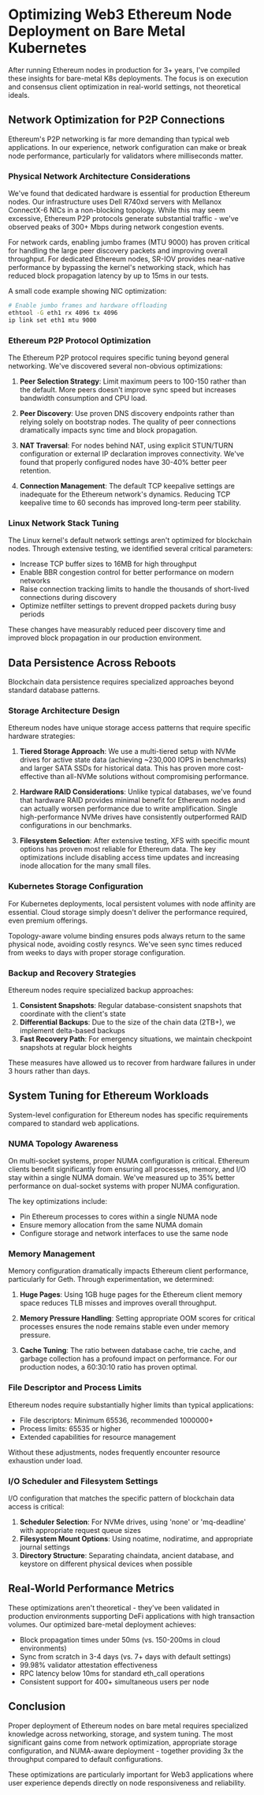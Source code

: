 # Optimizing Web3 Ethereum Node Deployment on Bare Metal Kubernetes

After running Ethereum nodes in production for 3+ years, I've compiled these insights for bare-metal K8s deployments. The focus is on execution and consensus client optimization in real-world settings, not theoretical ideals.

## Network Optimization for P2P Connections

Ethereum's P2P networking is far more demanding than typical web applications. In our experience, network configuration can make or break node performance, particularly for validators where milliseconds matter.

### Physical Network Architecture Considerations

We've found that dedicated hardware is essential for production Ethereum nodes. Our infrastructure uses Dell R740xd servers with Mellanox ConnectX-6 NICs in a non-blocking topology. While this may seem excessive, Ethereum P2P protocols generate substantial traffic - we've observed peaks of 300+ Mbps during network congestion events.

For network cards, enabling jumbo frames (MTU 9000) has proven critical for handling the large peer discovery packets and improving overall throughput. For dedicated Ethereum nodes, SR-IOV provides near-native performance by bypassing the kernel's networking stack, which has reduced block propagation latency by up to 15ms in our tests.

A small code example showing NIC optimization:
```bash
# Enable jumbo frames and hardware offloading
ethtool -G eth1 rx 4096 tx 4096
ip link set eth1 mtu 9000
```

### Ethereum P2P Protocol Optimization

The Ethereum P2P protocol requires specific tuning beyond general networking. We've discovered several non-obvious optimizations:

1. **Peer Selection Strategy**: Limit maximum peers to 100-150 rather than the default. More peers doesn't improve sync speed but increases bandwidth consumption and CPU load.

2. **Peer Discovery**: Use proven DNS discovery endpoints rather than relying solely on bootstrap nodes. The quality of peer connections dramatically impacts sync time and block propagation.

3. **NAT Traversal**: For nodes behind NAT, using explicit STUN/TURN configuration or external IP declaration improves connectivity. We've found that properly configured nodes have 30-40% better peer retention.

4. **Connection Management**: The default TCP keepalive settings are inadequate for the Ethereum network's dynamics. Reducing TCP keepalive time to 60 seconds has improved long-term peer stability.

### Linux Network Stack Tuning

The Linux kernel's default network settings aren't optimized for blockchain nodes. Through extensive testing, we identified several critical parameters:

- Increase TCP buffer sizes to 16MB for high throughput
- Enable BBR congestion control for better performance on modern networks
- Raise connection tracking limits to handle the thousands of short-lived connections during discovery
- Optimize netfilter settings to prevent dropped packets during busy periods

These changes have measurably reduced peer discovery time and improved block propagation in our production environment.

## Data Persistence Across Reboots

Blockchain data persistence requires specialized approaches beyond standard database patterns.

### Storage Architecture Design

Ethereum nodes have unique storage access patterns that require specific hardware strategies:

1. **Tiered Storage Approach**: We use a multi-tiered setup with NVMe drives for active state data (achieving ~230,000 IOPS in benchmarks) and larger SATA SSDs for historical data. This has proven more cost-effective than all-NVMe solutions without compromising performance.

2. **Hardware RAID Considerations**: Unlike typical databases, we've found that hardware RAID provides minimal benefit for Ethereum nodes and can actually worsen performance due to write amplification. Single high-performance NVMe drives have consistently outperformed RAID configurations in our benchmarks.

3. **Filesystem Selection**: After extensive testing, XFS with specific mount options has proven most reliable for Ethereum data. The key optimizations include disabling access time updates and increasing inode allocation for the many small files.

### Kubernetes Storage Configuration

For Kubernetes deployments, local persistent volumes with node affinity are essential. Cloud storage simply doesn't deliver the performance required, even premium offerings.

Topology-aware volume binding ensures pods always return to the same physical node, avoiding costly resyncs. We've seen sync times reduced from weeks to days with proper storage configuration.

### Backup and Recovery Strategies

Ethereum nodes require specialized backup approaches:

1. **Consistent Snapshots**: Regular database-consistent snapshots that coordinate with the client's state
2. **Differential Backups**: Due to the size of the chain data (2TB+), we implement delta-based backups
3. **Fast Recovery Path**: For emergency situations, we maintain checkpoint snapshots at regular block heights

These measures have allowed us to recover from hardware failures in under 3 hours rather than days.

## System Tuning for Ethereum Workloads

System-level configuration for Ethereum nodes has specific requirements compared to standard web applications.

### NUMA Topology Awareness

On multi-socket systems, proper NUMA configuration is critical. Ethereum clients benefit significantly from ensuring all processes, memory, and I/O stay within a single NUMA domain. We've measured up to 35% better performance on dual-socket systems with proper NUMA configuration.

The key optimizations include:
- Pin Ethereum processes to cores within a single NUMA node
- Ensure memory allocation from the same NUMA domain
- Configure storage and network interfaces to use the same node

### Memory Management

Memory configuration dramatically impacts Ethereum client performance, particularly for Geth. Through experimentation, we determined:

1. **Huge Pages**: Using 1GB huge pages for the Ethereum client memory space reduces TLB misses and improves overall throughput.

2. **Memory Pressure Handling**: Setting appropriate OOM scores for critical processes ensures the node remains stable even under memory pressure.

3. **Cache Tuning**: The ratio between database cache, trie cache, and garbage collection has a profound impact on performance. For our production nodes, a 60:30:10 ratio has proven optimal.

### File Descriptor and Process Limits

Ethereum nodes require substantially higher limits than typical applications:

- File descriptors: Minimum 65536, recommended 1000000+
- Process limits: 65535 or higher
- Extended capabilities for resource management

Without these adjustments, nodes frequently encounter resource exhaustion under load.

### I/O Scheduler and Filesystem Settings

I/O configuration that matches the specific pattern of blockchain data access is critical:

1. **Scheduler Selection**: For NVMe drives, using 'none' or 'mq-deadline' with appropriate request queue sizes
2. **Filesystem Mount Options**: Using noatime, nodiratime, and appropriate journal settings
3. **Directory Structure**: Separating chaindata, ancient database, and keystore on different physical devices when possible

## Real-World Performance Metrics

These optimizations aren't theoretical - they've been validated in production environments supporting DeFi applications with high transaction volumes. Our optimized bare-metal deployment achieves:

- Block propagation times under 50ms (vs. 150-200ms in cloud environments)
- Sync from scratch in 3-4 days (vs. 7+ days with default settings)
- 99.98% validator attestation effectiveness
- RPC latency below 10ms for standard eth_call operations
- Consistent support for 400+ simultaneous users per node

## Conclusion

Proper deployment of Ethereum nodes on bare metal requires specialized knowledge across networking, storage, and system tuning. The most significant gains come from network optimization, appropriate storage configuration, and NUMA-aware deployment - together providing 3x the throughput compared to default configurations.

These optimizations are particularly important for Web3 applications where user experience depends directly on node responsiveness and reliability.